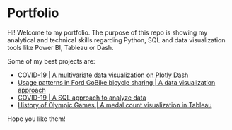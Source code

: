 # Portfolio

Hi! Welcome to my portfolio. The purpose of this repo is showing my analytical and technical skills regarding Python, SQL and data visualization tools like Power BI, Tableau or Dash.

Some of my best projects are:
* [COVID-19 | A multivariate data visualization on Plotly Dash](https://github.com/aingelmo/portfolio/tree/main/covid_plotly-dash)
* [Usage patterns in Ford GoBike bicycle sharing | A data visualization approach](https://aingelmo.github.io/blog/bikesharing-data)
* [COVID-19 | A SQL approach to analyze data](https://github.com/aingelmo/portfolio/tree/main/covid_sql)
* [History of Olympic Games | A medal count visualization in Tableau](https://github.com/aingelmo/portfolio/tree/main/olympics_tableau)

Hope you like them!
